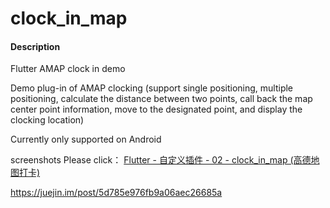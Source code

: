 # clock_in_map

#### Description
Flutter AMAP clock in demo


Demo plug-in of AMAP clocking (support single positioning, multiple positioning, calculate the distance between two points, call back the map center point information, move to the designated point, and display the clocking location)


Currently only supported on Android


screenshots Please click：
[Flutter - 自定义插件 - 02 - clock_in_map (高德地图打卡)](https://juejin.im/post/5d785e976fb9a06aec26685a)

https://juejin.im/post/5d785e976fb9a06aec26685a